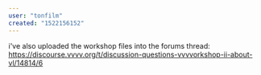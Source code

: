 ```yaml
---
user: "tonfilm"
created: "1522156152"
---
```


i've also uploaded the workshop files into the forums thread: https://discourse.vvvv.org/t/discussion-questions-vvvvorkshop-ii-about-vl/14814/6
